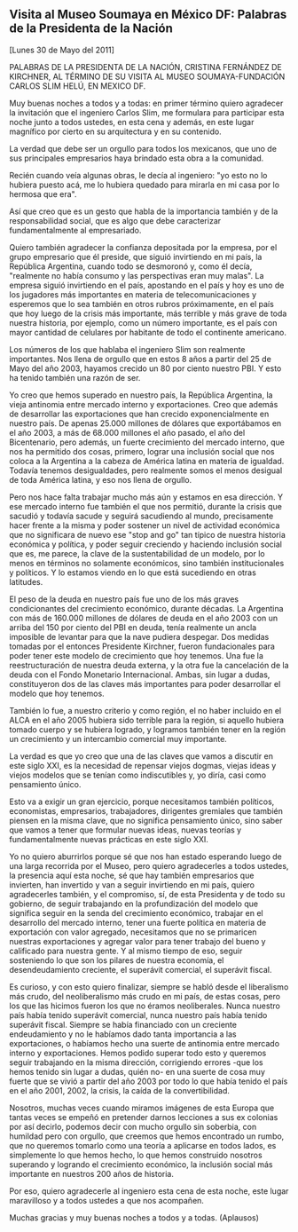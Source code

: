 Visita al Museo Soumaya en México DF: Palabras de la Presidenta de la Nación
----------------------------------------------------------------------------

[Lunes 30 de Mayo del 2011]

PALABRAS DE LA PRESIDENTA DE LA NACIÓN, CRISTINA FERNÁNDEZ DE KIRCHNER,
AL TÉRMINO DE SU VISITA AL MUSEO SOUMAYA-FUNDACIÓN CARLOS SLIM HELÚ, EN
MEXICO DF.

Muy buenas noches a todos y a todas: en primer término quiero agradecer
la invitación que el ingeniero Carlos Slim, me formulara para participar
esta noche junto a todos ustedes, en esta cena y además, en este lugar
magnífico por cierto en su arquitectura y en su contenido.

La verdad que debe ser un orgullo para todos los mexicanos, que uno de
sus principales empresarios haya brindado esta obra a la comunidad.

Recién cuando veía algunas obras, le decía al ingeniero: "yo esto no lo
hubiera puesto acá, me lo hubiera quedado para mirarla en mi casa por lo
hermosa que era".

Así que creo que es un gesto que habla de la importancia también y de la
responsabilidad social, que es algo que debe caracterizar
fundamentalmente al empresariado.

Quiero también agradecer la confianza depositada por la empresa, por el
grupo empresario que él preside, que siguió invirtiendo en mi país, la
República Argentina, cuando todo se desmoronó y, como él decía,
"realmente no había consumo y las perspectivas eran muy malas". La
empresa siguió invirtiendo en el país, apostando en el país y hoy es uno
de los jugadores más importantes en materia de telecomunicaciones y
esperemos que lo sea también en otros rubros próximamente, en el país
que hoy luego de la crisis más importante, más terrible y más grave de
toda nuestra historia, por ejemplo, como un número importante, es el
país con mayor cantidad de celulares por habitante de todo el continente
americano.

Los números de los que hablaba el ingeniero Slim son realmente
importantes. Nos llena de orgullo que en estos 8 años a partir del 25 de
Mayo del año 2003, hayamos crecido un 80 por ciento nuestro PBI. Y esto
ha tenido también una razón de ser.

Yo creo que hemos superado en nuestro país, la República Argentina, la
vieja antinomia entre mercado interno y exportaciones. Creo que además
de desarrollar las exportaciones que han crecido exponencialmente en
nuestro país. De apenas 25.000 millones de dólares que exportábamos en
el año 2003, a más de 68.000 millones el año pasado, el año del
Bicentenario, pero además, un fuerte crecimiento del mercado interno,
que nos ha permitido dos cosas, primero, lograr una inclusión social que
nos coloca a la Argentina a la cabeza de América latina en materia de
igualdad. Todavía tenemos desigualdades, pero realmente somos el menos
desigual de toda América latina, y eso nos llena de orgullo.

Pero nos hace falta trabajar mucho más aún y estamos en esa dirección. Y
ese mercado interno fue también el que nos permitió, durante la crisis
que sacudió y todavía sacude y seguirá sacudiendo al mundo, precisamente
hacer frente a la misma y poder sostener un nivel de actividad económica
que no significara de nuevo ese "stop and go" tan típico de nuestra
historia económica y política, y poder seguir creciendo y haciendo
inclusión social que es, me parece, la clave de la sustentabilidad de un
modelo, por lo menos en términos no solamente económicos, sino también
institucionales y políticos. Y lo estamos viendo en lo que está
sucediendo en otras latitudes.

El peso de la deuda en nuestro país fue uno de los más graves
condicionantes del crecimiento económico, durante décadas. La Argentina
con más de 160.000 millones de dólares de deuda en el año 2003 con un
arriba del 150 por ciento del PBI en deuda, tenía realmente un ancla
imposible de levantar para que la nave pudiera despegar. Dos medidas
tomadas por el entonces Presidente Kirchner, fueron fundacionales para
poder tener este modelo de crecimiento que hoy tenemos. Una fue la
reestructuración de nuestra deuda externa, y la otra fue la cancelación
de la deuda con el Fondo Monetario Internacional. Ambas, sin lugar a
dudas, constituyeron dos de las claves más importantes para poder
desarrollar el modelo que hoy tenemos.

También lo fue, a nuestro criterio y como región, el no haber incluido
en el ALCA en el año 2005 hubiera sido terrible para la región, si
aquello hubiera tomado cuerpo y se hubiera logrado, y logramos también
tener en la región un crecimiento y un intercambio comercial muy
importante.

La verdad es que yo creo que una de las claves que vamos a discutir en
este siglo XXI, es la necesidad de repensar viejos dogmas, viejas ideas
y viejos modelos que se tenían como indiscutibles y, yo diría, casi como
pensamiento único.

Esto va a exigir un gran ejercicio, porque necesitamos también
políticos, economistas, empresarios, trabajadores, dirigentes gremiales
que también piensen en la misma clave, que no significa pensamiento
único, sino saber que vamos a tener que formular nuevas ideas, nuevas
teorías y fundamentalmente nuevas prácticas en este siglo XXI.

Yo no quiero aburrirlos porque sé que nos han estado esperando luego de
una larga recorrida por el Museo, pero quiero agradecerles a todos
ustedes, la presencia aquí esta noche, sé que hay también empresarios
que invierten, han invertido y van a seguir invirtiendo en mi país,
quiero agradecerles también, y el compromiso, sí, de esta Presidenta y
de todo su gobierno, de seguir trabajando en la profundización del
modelo que significa seguir en la senda del crecimiento económico,
trabajar en el desarrollo del mercado interno, tener una fuerte política
en materia de exportación con valor agregado, necesitamos que no se
primaricen nuestras exportaciones y agregar valor para tener trabajo del
bueno y calificado para nuestra gente. Y al mismo tiempo de eso, seguir
sosteniendo lo que son los pilares de nuestra economía, el
desendeudamiento creciente, el superávit comercial, el superávit fiscal.

Es curioso, y con esto quiero finalizar, siempre se habló desde el
liberalismo más crudo, del neoliberalismo más crudo en mi país, de estas
cosas, pero los que las hicimos fueron los que no éramos neoliberales.
Nunca nuestro país había tenido superávit comercial, nunca nuestro país
había tenido superávit fiscal. Siempre se había financiado con un
creciente endeudamiento y no le habíamos dado tanta importancia a las
exportaciones, o habíamos hecho una suerte de antinomia entre mercado
interno y exportaciones. Hemos podido superar todo esto y queremos
seguir trabajando en la misma dirección, corrigiendo errores -que los
hemos tenido sin lugar a dudas, quién no- en una suerte de cosa muy
fuerte que se vivió a partir del año 2003 por todo lo que había tenido
el país en el año 2001, 2002, la crisis, la caída de la convertibilidad.

Nosotros, muchas veces cuando miramos imágenes de esta Europa que tantas
veces se empeñó en pretender darnos lecciones a sus ex colonias por así
decirlo, podemos decir con mucho orgullo sin soberbia, con humildad pero
con orgullo, que creemos que hemos encontrado un rumbo, que no queremos
tomarlo como una teoría a aplicarse en todos lados, es simplemente lo
que hemos hecho, lo que hemos construido nosotros superando y logrando
el crecimiento económico, la inclusión social más importante en nuestros
200 años de historia.

Por eso, quiero agradecerle al ingeniero esta cena de esta noche, este
lugar maravilloso y a todos ustedes a que nos acompañen.

Muchas gracias y muy buenas noches a todos y a todas. (Aplausos)
